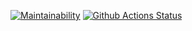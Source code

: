 [![Maintainability](https://api.codeclimate.com/v1/badges/c4a0a41eebe669999c80/maintainability)](https://codeclimate.com/github/n8creator/python-project-lvl1/maintainability)
[![Github Actions Status](https://github.com/n8creator/python-project-lvl1/workflows/pyci/badge.svg)](https://github.com/n8creator/python-project-lvl1/actions)
